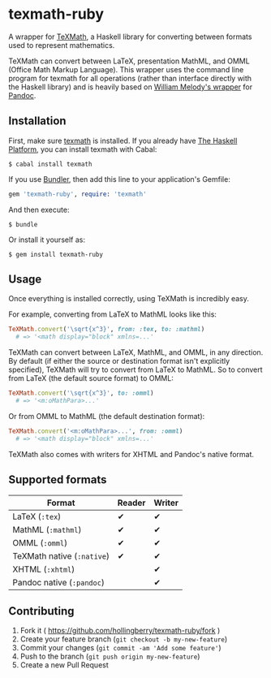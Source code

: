 # texmath-ruby

A wrapper for [TeXMath](https://github.com/jgm/texmath), a Haskell library for
converting between formats used to represent mathematics.

TeXMath can convert between LaTeX, presentation MathML, and OMML (Office Math
Markup Language). This wrapper uses the command line program for
texmath for all operations (rather than interface directly with the
Haskell library) and is heavily based on
[William Melody's wrapper](https://github.com/alphabetum/pandoc-ruby)
for [Pandoc](https://github.com/jgm/pandoc).

## Installation

First, make sure [texmath](https://github.com/jgm/texmath) is installed. If you
already have [The Haskell Platform](https://www.haskell.org/platform/), you can
install texmath with Cabal:

```shell
$ cabal install texmath
```

If you use [Bundler](http://bundler.io), then add this line to your
application's Gemfile:

```ruby
gem 'texmath-ruby', require: 'texmath'
```

And then execute:

```shell
$ bundle
```

Or install it yourself as:

```shell
$ gem install texmath-ruby
```

## Usage

Once everything is installed correctly, using TeXMath is incredibly easy.

For example, converting from LaTeX to MathML looks like this:

```ruby
TeXMath.convert('\sqrt{x^3}', from: :tex, to: :mathml)
  # => '<math display="block" xmlns=...'
```

TeXMath can convert between LaTeX, MathML, and OMML, in any
direction. By default (if either the source or destination format
isn't explicitly specified), TeXMath will try to convert from LaTeX to
MathML. So to convert from LaTeX (the default source format) to OMML:

```ruby
TeXMath.convert('\sqrt{x^3}', to: :omml)
  # => '<m:oMathPara>...'
```

Or from OMML to MathML (the default destination format):

```ruby
TeXMath.convert('<m:oMathPara>...', from: :omml)
  # => '<math display="block" xmlns=...'
```

TeXMath also comes with writers for XHTML and Pandoc's native format.

## Supported formats

|           Format            |  Reader  |  Writer  |
|-----------------------------|----------|----------|
| LaTeX (`:tex`)              | &#10004; | &#10004; |
| MathML (`:mathml`)          | &#10004; | &#10004; |
| OMML (`:omml`)              | &#10004; | &#10004; |
| TeXMath native (`:native`)  | &#10004; | &#10004; |
| XHTML (`:xhtml`)            |          | &#10004; |
| Pandoc native (`:pandoc`)   |          | &#10004; |

## Contributing

1. Fork it ( https://github.com/hollingberry/texmath-ruby/fork )
2. Create your feature branch (`git checkout -b my-new-feature`)
3. Commit your changes (`git commit -am 'Add some feature'`)
4. Push to the branch (`git push origin my-new-feature`)
5. Create a new Pull Request
